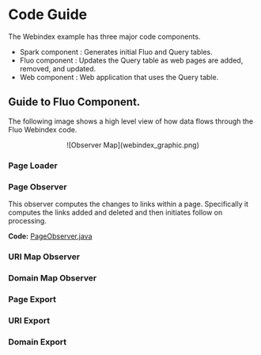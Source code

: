 
# Code Guide

The Webindex example has three major code components.

 * Spark component :  Generates initial Fluo and Query tables.
 * Fluo component :  Updates the Query table as web pages are added, removed, and updated.
 * Web component : Web application that uses the Query table. 

## Guide to Fluo Component.

The following image shows a high level view of how data flows through the Fluo Webindex code.   

<center>![Observer Map](webindex_graphic.png)</center>
<!--
The image was produced using Google Docs.  A link to the source is here.
https://docs.google.com/drawings/d/1vl26uXtScXn1ssj3WEb-qskuH-15OOmWul1B562oWDc/edit?usp=sharing
-->

### Page Loader
### Page Observer

This observer computes the changes to links within a page.  Specifically it computes the links added and deleted and then initiates follow on processing.   

**Code:** [PageObserver.java][PageObserver]

### URI Map Observer
### Domain Map Observer
### Page Export
### URI Export
### Domain Export


[PageObserver]: ../modules/data/src/main/java/io/fluo/webindex/data/fluo/PageObserver.java

